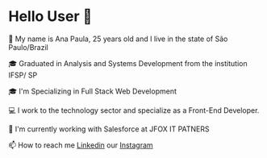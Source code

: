 # Hello User :raising_hand:

:mag_right:  My name is Ana Paula, 25 years old and I live in the state of São Paulo/Brazil

:mortar_board:  Graduated in Analysis and Systems Development from the institution IFSP/ SP

:mortar_board:  I'm Specializing in Full Stack Web Development

:computer: I work to the technology sector and specialize as a Front-End Developer.

🔭 I'm currently working with Salesforce at JFOX IT PATNERS

📫 How to reach me [Linkedin](https://www.linkedin.com/in/apnmacedo/) our [Instagram](https://www.instagram.com/anywtf/)


<!--
**Anywtf/Anywtf** is a ✨ _special_ ✨ repository because its `README.md` (this file) appears on your GitHub profile.

Here are some ideas to get you started:

- 🔭 I’m currently working on ...
- 🌱 I’m currently learning ...
- 👯 I’m looking to collaborate on ...
- 🤔 I’m looking for help with ...
- 💬 Ask me about ...
- 📫 How to reach me: ...
- 😄 Pronouns: ...
- ⚡ Fun fact: ...
-->
